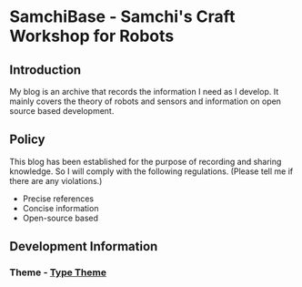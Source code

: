# SamchiBase - Samchi's Craft Workshop for Robots

## Introduction
My blog is an archive that records the information I need as I develop.
It mainly covers the theory of robots and sensors and information on open source based development. 

## Policy
This blog has been established for the purpose of recording and sharing knowledge. So I will comply with the following regulations.
(Please tell me if there are any violations.)
- Precise references
- Concise information
- Open-source based

## Development Information
### Theme - [Type Theme](https://github.com/rohanchandra/type-theme) 